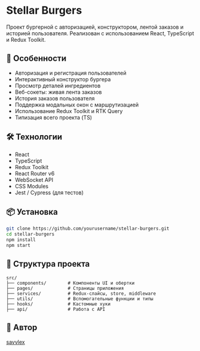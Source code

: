 # Stellar Burgers

Проект бургерной с авторизацией, конструктором, лентой заказов и историей пользователя. Реализован с использованием React, TypeScript и Redux Toolkit.

## 🚀 Особенности

- Авторизация и регистрация пользователей
- Интерактивный конструктор бургера
- Просмотр деталей ингредиентов
- Веб-сокеты: живая лента заказов
- История заказов пользователя
- Поддержка модальных окон с маршрутизацией
- Использование Redux Toolkit и RTK Query
- Типизация всего проекта (TS)

## 🛠 Технологии

- React
- TypeScript
- Redux Toolkit
- React Router v6
- WebSocket API
- CSS Modules
- Jest / Cypress (для тестов)

## 📦 Установка

```bash
git clone https://github.com/yourusername/stellar-burgers.git
cd stellar-burgers
npm install
npm start
```

## 📁 Структура проекта

```
src/
├── components/        # Компоненты UI и обертки
├── pages/             # Страницы приложения
├── services/          # Redux-слайсы, store, middleware
├── utils/             # Вспомогательные функции и типы
├── hooks/             # Кастомные хуки
├── api/               # Работа с API
```

## 👤 Автор

[savvlex](https://github.com/savvlex)
